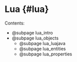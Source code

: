 
Lua {#lua}
===

Contents:
- @subpage lua_intro
- @subpage lua_objects
  - @subpage lua_luajava
  - @subpage lua_entities
  - @subpage lua_properties
